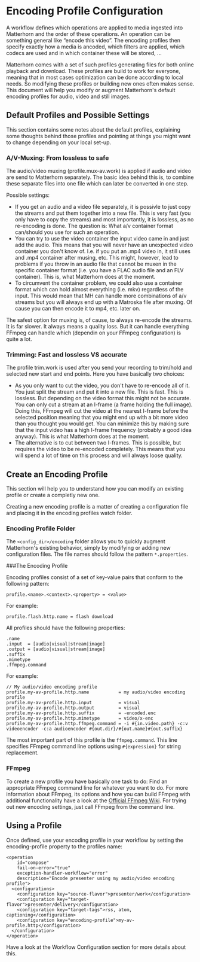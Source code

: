 Encoding Profile Configuration
==============================

A workflow defines which operations are applied to media ingested into Matterhorn and the order of these operations. An
operation can be something general like “encode this video”. The encoding profiles then specify exactly how a media is
ancoded, which filters are applied, which codecs are used and in which container these will be stored, …

Matterhorn comes with a set of such profiles generating files for both online playback and download. These profiles are
build to work for everyone, meaning that in most cases optimization can be done according to local needs. So modifying
these profiles or building new ones often makes sense. This document will help you modify or augment Matterhorn's
default encoding profiles for audio, video and still images.

Default Profiles and Possible Settings
--------------------------------------

This section contains some notes about the default profiles, explaining some thoughts behind those profiles and pointing
at things you might want to change depending on your local set-up.

### A/V-Muxing: From lossless to safe

The audio/video muxing (profile.mux-av.work) is applied if audio and video are send to Matterhorn separately. The basic
idea behind this is, to combine these separate files into one file which can later be converted in one step.

Possible settings:

 - If you get an audio and a video file separately, it is possivle to just copy the streams and put them together into a
   new file. This is very fast (you only have to copy the streams) and most importantly, it is lossless, as no
   re-encoding is done. The question is: What a/v container format can/should you use for such an operation.
 - You can try to use the video container the input video came in and just add the audio. This means that you will never
   have an unexpected video container you don't know of. I.e. if you put an .mp4 video in, it still uses and .mp4
   container after musing, etc. This might, however, lead to problems if you throw in an audio file that cannot be muxen
   in the specific container format (i.e. you have a FLAC audio file and an FLV container). This is, what Matterhorn
   does at the moment.
 - To circumvent the container problem, we could also use a container format which can hold almost everything (i.e. mkv)
   regardless of the input. This would mean that MH can handle more combinations of a/v streams but you will always end
   up with a Matroska file after muxing. Of cause you can then encode it to mp4, etc. later on.

The safest option for muxing is, of cause, to always re-encode the streams. It is far slower. It always means a quality
loss. But it can handle everything FFmpeg can handle which (dependin on your FFmpeg configuration) is quite a lot.


### Trimming: Fast and lossless VS accurate

The profile trim.work is used after you send your recording to trim/hold and selected new start and end points. Here you
have basically two choices:

 - As you only want to cut the video, you don't have to re-encode all of it. You just split the stream and put it into a
   new file. This is fast. This is lossless. But depending on the video format this might not be accurate. You can only
   cut a stream at an I-frame (a frame holding the full image). Doing this, FFmpeg will cut the video at the nearest
   I-frame before the selected position meaning that you might end up with a bit more video than you thought you would
   get. You can minimize this by making sure that the input video has a high I-frame frequency (probably a good idea
   anyway). This is what Matterhorn does at the moment.
 - The alternative is to cut between two I-frames. This is possible, but requires the video to be re-encoded completely.
   This means that you will spend a lot of time on this process and will always loose quality.


Create an Encoding Profile
--------------------------

This section will help you to understand how you can modify an existing profile or create a completly new one.

Creating a new encoding profile is a matter of creating a configuration file and placing it in the encoding profiles
watch folder.

### Encoding Profile Folder

The `<config_dir>/encoding` folder allows you to quickly augment Matterhorn's existing behavior, simply by modifying or
adding new configuration files. The file names should follow the pattern `*.properties`.


###The Encoding Profile

Encoding profiles consist of a set of key-value pairs that conform to the following pattern:

    profile.<name>.<context>.<property> = <value>

For example:

    profile.flash.http.name = flash download

All profiles should have the following properties:

    .name
    .input  = [audio|visual|stream|image]
    .output = [audio|visual|stream|image]
    .suffix
    .mimetype
    .ffmpeg.command

For example:

    // My audio/video encoding profile
    profile.my-av-profile.http.name           = my audio/video encoding profile
    profile.my-av-profile.http.input          = visual
    profile.my-av-profile.http.output         = visual
    profile.my-av-profile.http.suffix         = -encoded.enc
    profile.my-av-profile.http.mimetype       = video/x-enc
    profile.my-av-profile.http.ffmpeg.command = -i #{in.video.path} -c:v videoencoder -c:a audioencoder #{out.dir}/#{out.name}#{out.suffix}

The most important part of this profile is the `ffmpeg.command`. This line specifies FFmpeg command line options using
`#{expression}` for string replacement.


### FFmpeg

To create a new profile you have basically one task to do: Find an appropriate FFmpeg command line for whatever you want
to do. For more information about FFmpeg, its options and how you can build FFmpeg with additional functionality have a
look at the [Official FFmpeg Wiki](http://trac.ffmpeg.org/wiki). For trying out new encoding settings, just call FFmpeg
from the command line.


Using a Profile
---------------

Once defined, use your encoding profile in your workflow by setting the encoding-profile property to the profiles name:

    <operation
        id="compose"
        fail-on-error="true"
        exception-handler-workflow="error"
        description="Encode presenter using my audio/video encoding profile">
      <configurations>
        <configuration key="source-flavor">presenter/work</configuration>
        <configuration key="target-flavor">presenter/delivery</configuration>
        <configuration key="target-tags">rss, atom, captioning</configuration>
        <configuration key="encoding-profile">my-av-profile.http</configuration>
      </configuration>
    </operation>

Have a look at the Workflow Configuration section for more details about this.
